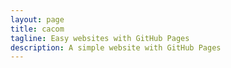 ```yaml
---
layout: page
title: cacom
tagline: Easy websites with GitHub Pages
description: A simple website with GitHub Pages
---
```

